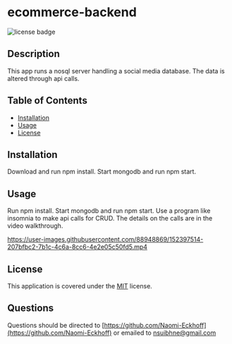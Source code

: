 
  # ecommerce-backend
  ![license badge](https://img.shields.io/badge/license-MIT-blue)
  ## Description

  This app runs a nosql server handling a social media database. The data is altered through api calls.

  ## Table of Contents

  * [Installation](#installation)
  * [Usage](#usage)
  * [License](#license)
  

  ## Installation

  Download and run npm install. Start mongodb and run npm start.

  ## Usage

  Run npm install. Start mongodb and run npm start. Use a program like insomnia to make api calls for CRUD. The details on the calls are in the video walkthrough.
  




https://user-images.githubusercontent.com/88948869/152397514-207bfbc2-7b1c-4c6a-8cc6-4e2e05c50fd5.mp4


  
  
  
  

  ## License
    
  This application is covered under the [MIT](https://choosealicense.com/licenses/mit/) license.
  
  

  

  

  

  

  

  

  

  ## Questions

  Questions should be directed to [https://github.com/Naomi-Eckhoff](https://github.com/Naomi-Eckhoff) or emailed to nsuibhne@gmail.com
  
